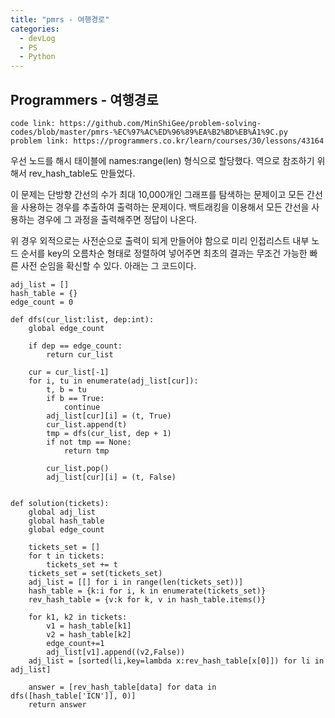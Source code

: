 ```yaml
---
title: "pmrs - 여행경로"
categories:
  - devLog
  - PS
  - Python
---
```

## Programmers - 여행경로

```
code link: https://github.com/MinShiGee/problem-solving-codes/blob/master/pmrs-%EC%97%AC%ED%96%89%EA%B2%BD%EB%A1%9C.py
problem link: https://programmers.co.kr/learn/courses/30/lessons/43164
```
우선 노드를 해시 태이블에 names:range(len) 형식으로 할당했다.
역으로 참조하기 위해서 rev_hash_table도 만들었다.

이 문제는 단방향 간선의 수가 최대 10,000개인 그래프를 탐색하는 문제이고 모든 간선을 사용하는 경우를 추출하여 출력하는 문제이다.
백트래킹을 이용해서 모든 간선을 사용하는 경우에 그 과정을 출력해주면 정답이 나온다.

위 경우 외적으로는 사전순으로 출력이 되게 만들어야 함으로 미리 인접리스트 내부 노드 순서를 key의 오름차순 형태로 정렬하여 넣어주면 최초의 결과는 무조건 가능한 빠른 사전 순임을 확신할 수 있다. 아래는 그 코드이다.

```
adj_list = []
hash_table = {}
edge_count = 0

def dfs(cur_list:list, dep:int):
    global edge_count

    if dep == edge_count:
        return cur_list

    cur = cur_list[-1]
    for i, tu in enumerate(adj_list[cur]):
        t, b = tu
        if b == True:
            continue
        adj_list[cur][i] = (t, True)
        cur_list.append(t)
        tmp = dfs(cur_list, dep + 1)
        if not tmp == None:
            return tmp

        cur_list.pop()
        adj_list[cur][i] = (t, False)


def solution(tickets):
    global adj_list
    global hash_table
    global edge_count

    tickets_set = []
    for t in tickets:
        tickets_set += t
    tickets_set = set(tickets_set)
    adj_list = [[] for i in range(len(tickets_set))]
    hash_table = {k:i for i, k in enumerate(tickets_set)}
    rev_hash_table = {v:k for k, v in hash_table.items()}

    for k1, k2 in tickets:
        v1 = hash_table[k1]
        v2 = hash_table[k2]
        edge_count+=1
        adj_list[v1].append((v2,False))
    adj_list = [sorted(li,key=lambda x:rev_hash_table[x[0]]) for li in adj_list]

    answer = [rev_hash_table[data] for data in dfs([hash_table['ICN']], 0)]
    return answer
```